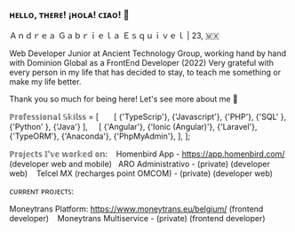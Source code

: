 ### ʜᴇʟʟᴏ, ᴛʜᴇʀᴇ! ¡ʜᴏʟᴀ! ᴄɪᴀᴏ! 👋
Ａｎｄｒｅａ Ｇａｂｒｉｅｌａ Ｅｓｑｕｉｖｅｌ | 23, 🇲🇽

Web Developer Junior at Ancient Technology Group, working hand by hand with Dominion Global as a FrontEnd Developer (2022)
Very grateful with every person in my life that has decided to stay, to teach me something or make my life better. 

Thank you so much for being here! Let's see more about me 👀

ℙ𝕣𝕠𝕗𝕖𝕤𝕤𝕚𝕠𝕟𝕒𝕝 𝕊𝕜𝕚𝕝𝕤𝕤  = [
&nbsp;
 &nbsp;&nbsp;&nbsp;&nbsp;[ 
  {'TypeScrip'},
  {'Javascript'},
  {'PHP'},
  {'SQL' },
  {'Python' },
  {'Java'}
 ],&nbsp;&nbsp;&nbsp;&nbsp;
 [
  {'Angular'},
  {'Ionic (Angular)'},
  {'Laravel'},
  {'TypeORM'},
  {'Anaconda'},
  {'PhpMyAdmin'},
 ],
];

ℙ𝕣𝕠𝕛𝕖𝕔𝕥𝕤 𝕀'𝕧𝕖 𝕨𝕠𝕣𝕜𝕖𝕕 𝕠𝕟:&nbsp;&nbsp;&nbsp;
Homenbird App - https://app.homenbird.com/  (developer web and mobile)&nbsp;&nbsp;
ARO Administrativo - (private) (developer web)&nbsp;&nbsp;&nbsp;
Telcel MX (recharges point OMCOM)  - (private) (developer web)&nbsp;&nbsp;&nbsp;

ᴄᴜʀʀᴇɴᴛ ᴘʀᴏᴊᴇᴄᴛꜱ:&nbsp;&nbsp;&nbsp;

Moneytrans Platform: https://www.moneytrans.eu/belgium/ (frontend developer)&nbsp;&nbsp;&nbsp;
Moneytrans Multiservice - (private) (frontend developer) &nbsp;&nbsp;&nbsp;

<!--
**GabrielaEsquivel/GabrielaEsquivel** is a ✨ _special_ ✨ repository because its `README.md` (this file) appears on your GitHub profile.


- 🔭 I’m currently working on ...
- 🌱 I’m currently learning ...
- 👯 I’m looking to collaborate on ...
- 🤔 I’m looking for help with ...
- 💬 Ask me about ...
-  

- 😄 Pronouns: ...
- ⚡ Other interestin facts: 

-->
